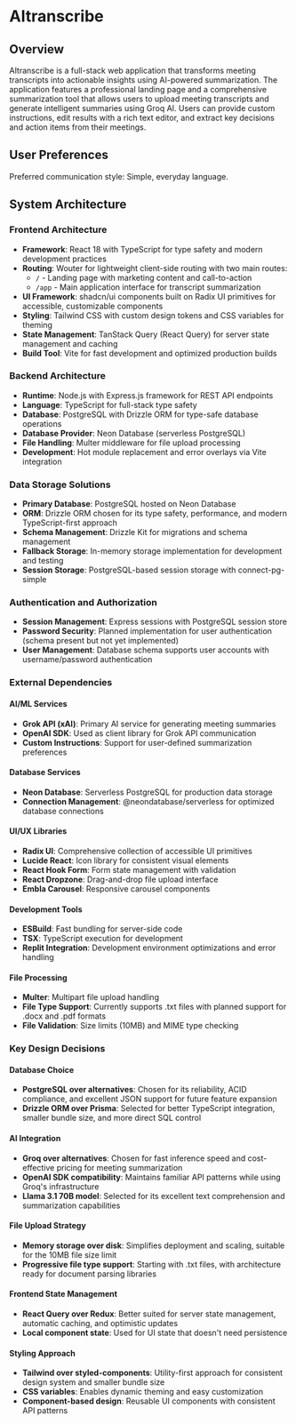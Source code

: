 # AItranscribe

## Overview

AItranscribe is a full-stack web application that transforms meeting transcripts into actionable insights using AI-powered summarization. The application features a professional landing page and a comprehensive summarization tool that allows users to upload meeting transcripts and generate intelligent summaries using Groq AI. Users can provide custom instructions, edit results with a rich text editor, and extract key decisions and action items from their meetings.

## User Preferences

Preferred communication style: Simple, everyday language.

## System Architecture

### Frontend Architecture
- **Framework**: React 18 with TypeScript for type safety and modern development practices
- **Routing**: Wouter for lightweight client-side routing with two main routes:
  - `/` - Landing page with marketing content and call-to-action
  - `/app` - Main application interface for transcript summarization
- **UI Framework**: shadcn/ui components built on Radix UI primitives for accessible, customizable components
- **Styling**: Tailwind CSS with custom design tokens and CSS variables for theming
- **State Management**: TanStack Query (React Query) for server state management and caching
- **Build Tool**: Vite for fast development and optimized production builds

### Backend Architecture
- **Runtime**: Node.js with Express.js framework for REST API endpoints
- **Language**: TypeScript for full-stack type safety
- **Database**: PostgreSQL with Drizzle ORM for type-safe database operations
- **Database Provider**: Neon Database (serverless PostgreSQL)
- **File Handling**: Multer middleware for file upload processing
- **Development**: Hot module replacement and error overlays via Vite integration

### Data Storage Solutions
- **Primary Database**: PostgreSQL hosted on Neon Database
- **ORM**: Drizzle ORM chosen for its type safety, performance, and modern TypeScript-first approach
- **Schema Management**: Drizzle Kit for migrations and schema management
- **Fallback Storage**: In-memory storage implementation for development and testing
- **Session Storage**: PostgreSQL-based session storage with connect-pg-simple

### Authentication and Authorization
- **Session Management**: Express sessions with PostgreSQL session store
- **Password Security**: Planned implementation for user authentication (schema present but not yet implemented)
- **User Management**: Database schema supports user accounts with username/password authentication

### External Dependencies

#### AI/ML Services
- **Grok API (xAI)**: Primary AI service for generating meeting summaries
- **OpenAI SDK**: Used as client library for Grok API communication
- **Custom Instructions**: Support for user-defined summarization preferences

#### Database Services
- **Neon Database**: Serverless PostgreSQL for production data storage
- **Connection Management**: @neondatabase/serverless for optimized database connections

#### UI/UX Libraries
- **Radix UI**: Comprehensive collection of accessible UI primitives
- **Lucide React**: Icon library for consistent visual elements
- **React Hook Form**: Form state management with validation
- **React Dropzone**: Drag-and-drop file upload interface
- **Embla Carousel**: Responsive carousel components

#### Development Tools
- **ESBuild**: Fast bundling for server-side code
- **TSX**: TypeScript execution for development
- **Replit Integration**: Development environment optimizations and error handling

#### File Processing
- **Multer**: Multipart file upload handling
- **File Type Support**: Currently supports .txt files with planned support for .docx and .pdf formats
- **File Validation**: Size limits (10MB) and MIME type checking

### Key Design Decisions

#### Database Choice
- **PostgreSQL over alternatives**: Chosen for its reliability, ACID compliance, and excellent JSON support for future feature expansion
- **Drizzle ORM over Prisma**: Selected for better TypeScript integration, smaller bundle size, and more direct SQL control

#### AI Integration
- **Groq over alternatives**: Chosen for fast inference speed and cost-effective pricing for meeting summarization
- **OpenAI SDK compatibility**: Maintains familiar API patterns while using Groq's infrastructure
- **Llama 3.1 70B model**: Selected for its excellent text comprehension and summarization capabilities

#### File Upload Strategy
- **Memory storage over disk**: Simplifies deployment and scaling, suitable for the 10MB file size limit
- **Progressive file type support**: Starting with .txt files, with architecture ready for document parsing libraries

#### Frontend State Management
- **React Query over Redux**: Better suited for server state management, automatic caching, and optimistic updates
- **Local component state**: Used for UI state that doesn't need persistence

#### Styling Approach
- **Tailwind over styled-components**: Utility-first approach for consistent design system and smaller bundle size
- **CSS variables**: Enables dynamic theming and easy customization
- **Component-based design**: Reusable UI components with consistent API patterns